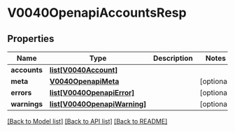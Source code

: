 # V0040OpenapiAccountsResp

## Properties
Name | Type | Description | Notes
------------ | ------------- | ------------- | -------------
**accounts** | [**list[V0040Account]**](V0040Account.md) |  | 
**meta** | [**V0040OpenapiMeta**](V0040OpenapiMeta.md) |  | [optional] 
**errors** | [**list[V0040OpenapiError]**](V0040OpenapiError.md) |  | [optional] 
**warnings** | [**list[V0040OpenapiWarning]**](V0040OpenapiWarning.md) |  | [optional] 

[[Back to Model list]](../README.md#documentation-for-models) [[Back to API list]](../README.md#documentation-for-api-endpoints) [[Back to README]](../README.md)


